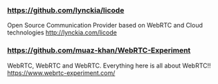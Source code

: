 
### https://github.com/lynckia/licode

Open Source Communication Provider based on WebRTC and Cloud technologies http://lynckia.com/licode

### https://github.com/muaz-khan/WebRTC-Experiment

WebRTC, WebRTC and WebRTC. Everything here is all about WebRTC!! https://www.webrtc-experiment.com/


